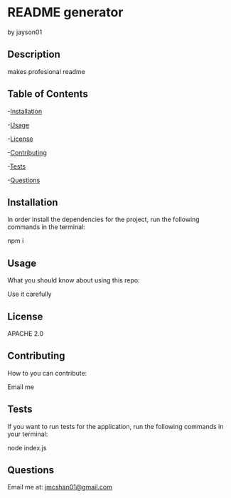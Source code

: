 # README generator

by jayson01

## Description

makes profesional readme

## Table of Contents

-[Installation](#installation)

-[Usage](#usage)

-[License](#license)

-[Contributing](#contributing)

-[Tests](#tests)

-[Questions](#questions)

## Installation

In order install the dependencies for the project, run the following commands in the terminal:

npm i

## Usage

What you should know about using this repo:

Use it carefully

## License 

APACHE 2.0

## Contributing

How to you can contribute:

Email me

## Tests

If you want to run tests for the application, run the following commands in your terminal:

node index.js

## Questions

Email me at: jmcshan01@gmail.com
